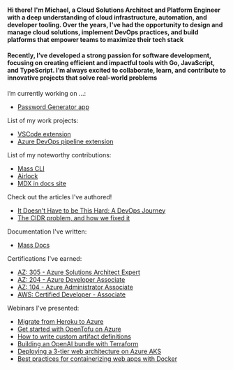 #### Hi there! I'm Michael, a Cloud Solutions Architect and Platform Engineer with a deep understanding of cloud infrastructure, automation, and developer tooling. Over the years, I've had the opportunity to design and manage cloud solutions, implement DevOps practices, and build platforms that empower teams to maximize their tech stack

#### Recently, I’ve developed a strong passion for software development, focusing on creating efficient and impactful tools with Go, JavaScript, and TypeScript. I’m always excited to collaborate, learn, and contribute to innovative projects that solve real-world problems

I’m currently working on ...:

- [Password Generator app](https://github.com/mclacore/password-generator)

List of my work projects:

- [VSCode extension](https://github.com/massdriver-cloud/vscode-massdriver/commits?author=mclacore)
- [Azure DevOps pipeline extension](https://github.com/massdriver-cloud/azure-devops-pipelines/commits?author=mclacore)

List of my noteworthy contributions:

- [Mass CLI](https://github.com/massdriver-cloud/mass/pulls?q=is:pr+is:closed+author:mclacore)
- [Airlock](https://github.com/massdriver-cloud/airlock/pulls?q=is:pr+is:closed+author:mclacore)
- [MDX in docs site](https://github.com/massdriver-cloud/docs/pull/84)

Check out the articles I've authored!

- [It Doesn't Have to be This Hard: A DevOps Journey](https://www.massdriver.cloud/blogs/it-doesnt-have-to-be-this-hard-a-devops-journey)
- [The CIDR problem, and how we fixed it](https://www.massdriver.cloud/blogs/the-cidr-problem-and-how-we-fixed-it)

Documentation I've written:

- [Mass Docs](https://github.com/massdriver-cloud/docs/pulls?q=is:pr+is:closed+author:mclacore)

Certifications I've earned:

- [AZ: 305 - Azure Solutions Architect Expert](https://learn.microsoft.com/api/credentials/share/en-us/MichaelLacore-2993/D5B4A419852D8860?sharingId=B747F90DCEE70C6D)
- [AZ: 204 - Azure Developer Associate](https://learn.microsoft.com/api/credentials/share/en-us/MichaelLacore-2993/38667826F6066210?sharingId=B747F90DCEE70C6D)
- [AZ: 104 - Azure Administrator Associate](https://learn.microsoft.com/api/credentials/share/en-us/MichaelLacore-2993/4C6F29E71F5C19B1?sharingId=B747F90DCEE70C6D)
- [AWS: Certified Developer - Associate](https://www.credly.com/badges/96b424ae-55d1-4a19-bf1d-c298925e384f/public_url)

Webinars I've presented:

- [Migrate from Heroku to Azure](https://www.youtube.com/watch?v=YRTs2MYXEoM)
- [Get started with OpenTofu on Azure](https://www.youtube.com/watch?v=LD8250e01BQ)
- [How to write custom artifact definitions](https://www.youtube.com/watch?v=Am2_CJAsuSQ)
- [Building an OpenAI bundle with Terraform](https://www.youtube.com/watch?v=DUVRjOKsmFQ)
- [Deploying a 3-tier web architecture on Azure AKS](https://www.youtube.com/watch?v=seRBnT-Axfw)
- [Best practices for containerizing web apps with Docker](https://www.youtube.com/watch?v=1Guuaf5JTr0)
